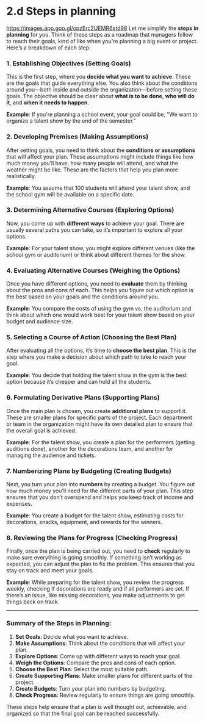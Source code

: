# 2.d Steps in planning

https://images.app.goo.gl/opzErc2UEMR6xtd98
Let me simplify the **steps in planning** for you. Think of these steps as a roadmap that managers follow to reach their goals, kind of like when you're planning a big event or project. Here’s a breakdown of each step:

### 1. **Establishing Objectives (Setting Goals)**
This is the first step, where you **decide what you want to achieve**. These are the goals that guide everything else. You also think about the conditions around you—both inside and outside the organization—before setting these goals. The objective should be clear about **what is to be done**, **who will do it**, and **when it needs to happen**.

**Example**: If you're planning a school event, your goal could be, "We want to organize a talent show by the end of the semester."

### 2. **Developing Premises (Making Assumptions)**
After setting goals, you need to think about the **conditions or assumptions** that will affect your plan. These assumptions might include things like how much money you’ll have, how many people will attend, and what the weather might be like. These are the factors that help you plan more realistically.

**Example**: You assume that 100 students will attend your talent show, and the school gym will be available on a specific date.

### 3. **Determining Alternative Courses (Exploring Options)**
Now, you come up with **different ways** to achieve your goal. There are usually several paths you can take, so it’s important to explore all your options.

**Example**: For your talent show, you might explore different venues (like the school gym or auditorium) or think about different themes for the show.

### 4. **Evaluating Alternative Courses (Weighing the Options)**
Once you have different options, you need to **evaluate** them by thinking about the pros and cons of each. This helps you figure out which option is the best based on your goals and the conditions around you.

**Example**: You compare the costs of using the gym vs. the auditorium and think about which one would work best for your talent show based on your budget and audience size.

### 5. **Selecting a Course of Action (Choosing the Best Plan)**
After evaluating all the options, it’s time to **choose the best plan**. This is the step where you make a decision about which path to take to reach your goal.

**Example**: You decide that holding the talent show in the gym is the best option because it’s cheaper and can hold all the students.

### 6. **Formulating Derivative Plans (Supporting Plans)**
Once the main plan is chosen, you create **additional plans** to support it. These are smaller plans for specific parts of the project. Each department or team in the organization might have its own detailed plan to ensure that the overall goal is achieved.

**Example**: For the talent show, you create a plan for the performers (getting auditions done), another for the decorations team, and another for managing the audience and tickets.

### 7. **Numberizing Plans by Budgeting (Creating Budgets)**
Next, you turn your plan into **numbers** by creating a budget. You figure out how much money you’ll need for the different parts of your plan. This step ensures that you don’t overspend and helps you keep track of income and expenses.

**Example**: You create a budget for the talent show, estimating costs for decorations, snacks, equipment, and rewards for the winners.

### 8. **Reviewing the Plans for Progress (Checking Progress)**
Finally, once the plan is being carried out, you need to **check** regularly to make sure everything is going smoothly. If something isn’t working as expected, you can adjust the plan to fix the problem. This ensures that you stay on track and meet your goals.

**Example**: While preparing for the talent show, you review the progress weekly, checking if decorations are ready and if all performers are set. If there’s an issue, like missing decorations, you make adjustments to get things back on track.

---

### Summary of the Steps in Planning:
1. **Set Goals**: Decide what you want to achieve.
2. **Make Assumptions**: Think about the conditions that will affect your plan.
3. **Explore Options**: Come up with different ways to reach your goal.
4. **Weigh the Options**: Compare the pros and cons of each option.
5. **Choose the Best Plan**: Select the most suitable path.
6. **Create Supporting Plans**: Make smaller plans for different parts of the project.
7. **Create Budgets**: Turn your plan into numbers by budgeting.
8. **Check Progress**: Review regularly to ensure things are going smoothly.

These steps help ensure that a plan is well thought out, achievable, and organized so that the final goal can be reached successfully.
